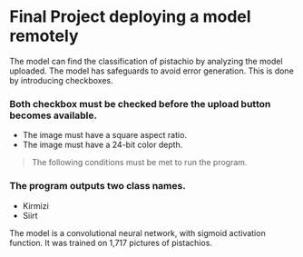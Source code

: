 # Final Project deploying a model remotely

The model can find the classification of pistachio by analyzing the model uploaded. The model has safeguards to avoid error generation. This is done by
introducing checkboxes. 

### **Both** checkbox must be checked before the upload button becomes available.
- The image must have a square aspect ratio.
- The image must have a 24-bit color depth.
> The following conditions must be met to run the program.

### The program outputs two class names.
- Kirmizi
- Siirt

The model is a convolutional neural network, with sigmoid activation function. It was trained on 1,717 pictures of pistachios.
